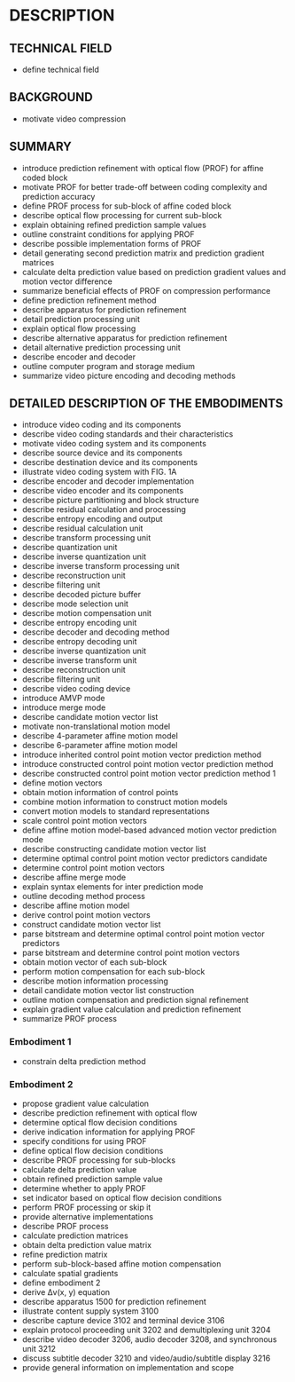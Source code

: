 # DESCRIPTION

## TECHNICAL FIELD

- define technical field

## BACKGROUND

- motivate video compression

## SUMMARY

- introduce prediction refinement with optical flow (PROF) for affine coded block
- motivate PROF for better trade-off between coding complexity and prediction accuracy
- define PROF process for sub-block of affine coded block
- describe optical flow processing for current sub-block
- explain obtaining refined prediction sample values
- outline constraint conditions for applying PROF
- describe possible implementation forms of PROF
- detail generating second prediction matrix and prediction gradient matrices
- calculate delta prediction value based on prediction gradient values and motion vector difference
- summarize beneficial effects of PROF on compression performance
- define prediction refinement method
- describe apparatus for prediction refinement
- detail prediction processing unit
- explain optical flow processing
- describe alternative apparatus for prediction refinement
- detail alternative prediction processing unit
- describe encoder and decoder
- outline computer program and storage medium
- summarize video picture encoding and decoding methods

## DETAILED DESCRIPTION OF THE EMBODIMENTS

- introduce video coding and its components
- describe video coding standards and their characteristics
- motivate video coding system and its components
- describe source device and its components
- describe destination device and its components
- illustrate video coding system with FIG. 1A
- describe encoder and decoder implementation
- describe video encoder and its components
- describe picture partitioning and block structure
- describe residual calculation and processing
- describe entropy encoding and output
- describe residual calculation unit
- describe transform processing unit
- describe quantization unit
- describe inverse quantization unit
- describe inverse transform processing unit
- describe reconstruction unit
- describe filtering unit
- describe decoded picture buffer
- describe mode selection unit
- describe motion compensation unit
- describe entropy encoding unit
- describe decoder and decoding method
- describe entropy decoding unit
- describe inverse quantization unit
- describe inverse transform unit
- describe reconstruction unit
- describe filtering unit
- describe video coding device
- introduce AMVP mode
- introduce merge mode
- describe candidate motion vector list
- motivate non-translational motion model
- describe 4-parameter affine motion model
- describe 6-parameter affine motion model
- introduce inherited control point motion vector prediction method
- introduce constructed control point motion vector prediction method
- describe constructed control point motion vector prediction method 1
- define motion vectors
- obtain motion information of control points
- combine motion information to construct motion models
- convert motion models to standard representations
- scale control point motion vectors
- define affine motion model-based advanced motion vector prediction mode
- describe constructing candidate motion vector list
- determine optimal control point motion vector predictors candidate
- determine control point motion vectors
- describe affine merge mode
- explain syntax elements for inter prediction mode
- outline decoding method process
- describe affine motion model
- derive control point motion vectors
- construct candidate motion vector list
- parse bitstream and determine optimal control point motion vector predictors
- parse bitstream and determine control point motion vectors
- obtain motion vector of each sub-block
- perform motion compensation for each sub-block
- describe motion information processing
- detail candidate motion vector list construction
- outline motion compensation and prediction signal refinement
- explain gradient value calculation and prediction refinement
- summarize PROF process

### Embodiment 1

- constrain delta prediction method

### Embodiment 2

- propose gradient value calculation
- describe prediction refinement with optical flow
- determine optical flow decision conditions
- derive indication information for applying PROF
- specify conditions for using PROF
- define optical flow decision conditions
- describe PROF processing for sub-blocks
- calculate delta prediction value
- obtain refined prediction sample value
- determine whether to apply PROF
- set indicator based on optical flow decision conditions
- perform PROF processing or skip it
- provide alternative implementations
- describe PROF process
- calculate prediction matrices
- obtain delta prediction value matrix
- refine prediction matrix
- perform sub-block-based affine motion compensation
- calculate spatial gradients
- define embodiment 2
- derive Δv(x, y) equation
- describe apparatus 1500 for prediction refinement
- illustrate content supply system 3100
- describe capture device 3102 and terminal device 3106
- explain protocol proceeding unit 3202 and demultiplexing unit 3204
- describe video decoder 3206, audio decoder 3208, and synchronous unit 3212
- discuss subtitle decoder 3210 and video/audio/subtitle display 3216
- provide general information on implementation and scope

